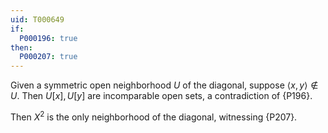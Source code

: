 ```yaml
---
uid: T000649
if:
  P000196: true
then:
  P000207: true
---
```


Given a symmetric open neighborhood $U$ of the diagonal, suppose
$\langle x,y\rangle\not\in U$. Then $U[x],U[y]$ are incomparable
open sets, a contradiction of {P196}.

Then $X^2$ is the only neighborhood
of the diagonal, witnessing {P207}.
